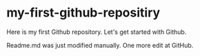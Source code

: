 # my-first-github-repositiry
Here is my first Github repository. Let's get started with Github.

Readme.md was just modified manually. One more edit at GitHub.
